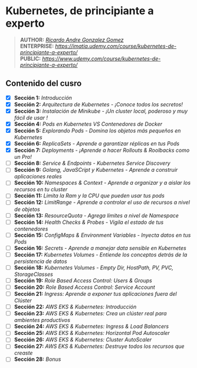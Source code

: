 # Kubernetes, de principiante a experto

> **AUTHOR:** _[Ricardo Andre Gonzalez Gomez](https://www.udemy.com/user/ricardo-andre-gonzalez-gomez/)_  
> **ENTERPRISE:** _https://imatia.udemy.com/course/kubernetes-de-principiante-a-experto/_  
> **PUBLIC:** _https://www.udemy.com/course/kubernetes-de-principiante-a-experto/_ 

## Contenido del cusro

- [x] **Sección 1:** _Introducción_
- [x] **Sección 2:** _Arquitectura de Kubernetes - ¡Conoce todos los secretos!_
- [x] **Sección 3:** _Instalación de Minikube - ¡Un cluster local, poderoso y muy fácil de usar !_
- [x] **Sección 4:** _Pods en Kubernetes VS Contenedores de Docker_
- [x] **Sección 5:** _Explorando Pods - Domina los objetos más pequeños en Kubernetes_
- [x] **Sección 6:** _ReplicaSets - Aprende a garantizar réplicas en tus Pods_
- [x] **Sección 7:** _Deployments - ¡Aprende a hacer Rollouts & Roolbacks como un Pro!_
- [ ] **Sección 8:** _Service & Endpoints - Kubernetes Service Discovery_
- [ ] **Sección 9:** _Golang, JavaSCript y Kubernetes - Aprende a construir aplicaciones reales_
- [ ] **Sección 10:** _Namespaces & Context - Aprende a organizar y a aislar los recursos en tu cluster_  
- [ ] **Sección 11:** _Limita la Ram y la CPU que pueden usar tus pods_  
- [ ] **Sección 12:** _LimitRange - Aprende a controlar el uso de recursos a nivel de objetos_  
- [ ] **Sección 13:** _ResourceQuota - Agrega límites a nivel de Namespace_  
- [ ] **Sección 14:** _Health Checks & Probes - Vigila el estado de tus contenedores_  
- [ ] **Sección 15:** _ConfigMaps & Environment Variables - Inyecta datos en tus Pods_  
- [ ] **Sección 16:** _Secrets - Aprende a manejar data sensible en Kubernetes_  
- [ ] **Sección 17:** _Kubernetes Volumes - Entiende los conceptos detrás de la persistencia de datos_  
- [ ] **Sección 18:** _Kubernetes Volumes - Empty Dir, HostPath, PV, PVC, StorageClasses_  
- [ ] **Sección 19:** _Role Based Access Control: Users & Groups_  
- [ ] **Sección 20:** _Role Based Access Control: Service Account_  
- [ ] **Sección 21:** _Ingress: Aprende a exponer tus aplicaciones fuera del Clúster_  
- [ ] **Sección 22:** _AWS EKS & Kubernetes: Introducción_  
- [ ] **Sección 23:** _AWS EKS & Kubernetes: Crea un clúster real para ambientes productivos_  
- [ ] **Sección 24:** _AWS EKS & Kubernetes: Ingress & Load Balancers_  
- [ ] **Sección 25:** _AWS EKS & Kubernetes: Horizontal Pod Autoscaler_  
- [ ] **Sección 26:** _AWS EKS & Kubernetes: Cluster AutoScaler_  
- [ ] **Sección 27:** _AWS EKS & Kubernetes: Destruye todos los recursos que creaste_  
- [ ] **Sección 28:** _Bonus_  